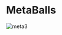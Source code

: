 # MetaBalls
![meta3](https://user-images.githubusercontent.com/30340548/75635268-ca8cec80-5c25-11ea-8a68-86651f0ed688.gif)
